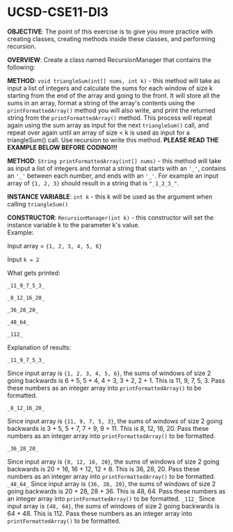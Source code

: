 # UCSD-CSE11-DI3
**OBJECTIVE**: The point of this exercise is to give you more practice with creating classes, creating methods inside these classes, and performing recursion.

**OVERVIEW**: Create a class named RecursionManager that contains the following:

**METHOD**: ```void triangleSum(int[] nums, int k)``` - this method will take as input a list of integers and calculate the sums for each window of size k starting from the end of the array and going to the front. It will store all the sums in an array, format a string of the array's contents using the ```printFormattedArray()``` method you will also write, and print the returned string from the ```printFormattedArray()``` method. This process will repeat again using the sum array as input for the next ```triangleSum()``` call, and repeat over again until an array of size < k is used as input for a triangleSum() call. Use recursion to write this method. **PLEASE READ THE EXAMPLE BELOW BEFORE CODING!!!**  

**METHOD**: ```String printFormattedArray(int[] nums)``` - this method will take as input a list of integers and format a string that starts with an ```'_'```, contains an ```'_'``` between each number, and ends with an ```'_'```. For example an input array of ```{1, 2, 3}``` should result in a string that is ```"_1_2_3_"```.  

**INSTANCE VARIABLE**: ```int k``` - this k will be used as the argument when calling ```triangleSum()```  

**CONSTRUCTOR**: ```RecursionManager(int k)``` - this constructor will set the instance variable k to the parameter k's value.  
Example:

Input array = ```{1, 2, 3, 4, 5, 6}```

Input ```k = 2```

What gets printed:
```
_11_9_7_5_3_

_8_12_16_20_

_36_28_20_

_48_64_

_112_
```

Explanation of results:
```
_11_9_7_5_3_ 
```
 Since input array is ```{1, 2, 3, 4, 5, 6}```, the sums of windows of size 2 going backwards is 6 + 5, 5 + 4, 4 + 3, 3 + 2, 2 + 1. This is 11, 9, 7, 5, 3. Pass these numbers as an integer array into ```printFormattedArray()``` to be formatted.
```
_8_12_16_20_
```
 Since input array is ```{11, 9, 7, 5, 3}```, the sums of windows of size 2 going backwards is 3 + 5, 5 + 7, 7 + 9, 9 + 11. This is 8, 12, 16, 20. Pass these numbers as an integer array into ```printFormattedArray()``` to be formatted.
```
_36_28_20_
```
 Since input array is ```{8, 12, 16, 20}```, the sums of windows of size 2 going backwards is 20 + 16, 16 + 12, 12 + 8. This is 36, 28, 20. Pass these numbers as an integer array into ```printFormattedArray()``` to be formatted.
```_48_64_```
 Since input array is ```{36, 28, 20}```, the sums of windows of size 2 going backwards is 20 + 28, 28 + 36. This is 48, 64. Pass these numbers as an integer array into ```printFormattedArray()``` to be formatted.
```_112_```
 Since input array is ```{48, 64}```, the sums of windows of size 2 going backwards is 64 + 48. This is 112. Pass these numbers as an integer array into ```printFormattedArray()``` to be formatted.

